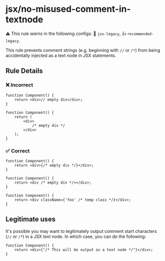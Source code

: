 # jsx/no-misused-comment-in-textnode

⚠️ This rule _warns_ in the following configs: 🎨 `jsx-legacy`, 👍 `recommended-legacy`.

<!-- end auto-generated rule header -->

This rule prevents comment strings (e.g. beginning with `//` or `/*`) from being accidentally
injected as a text node in JSX statements.

## Rule Details

### ❌ Incorrect

```tsx
function Component() {
    return <div>// empty div</div>;
}

function Component() {
    return (
        <div>
            /* empty div */
        </div>
    );
}
```

### ✅ Correct

```tsx
function Component() {
    return <div>{/* empty div */}</div>;
}

function Component() {
    return <div /* empty div */></div>;
}

function Component() {
    return <div className={'foo' /* temp class */}</div>;
}
```

## Legitimate uses

It's possible you may want to legitimately output comment start characters (`//` or `/*`) in a JSX text node. In which case, you can do the following:

```tsx
function Component() {
    return <div>{"/* This will be output as a text node */"}</div>;
}
```
